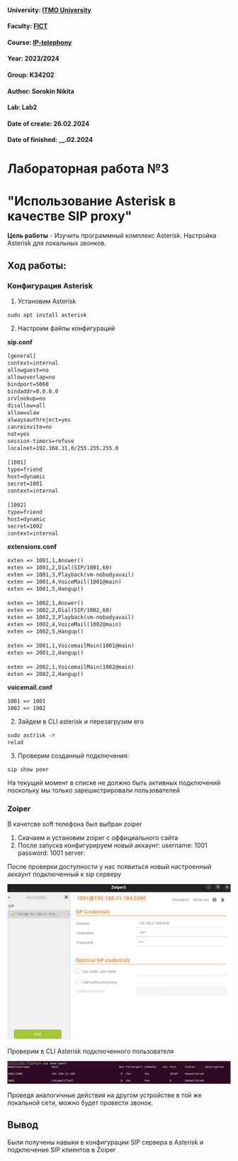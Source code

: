 #### University: [ITMO University](https://itmo.ru/ru/)
#### Faculty: [FICT](https://fict.itmo.ru)
#### Course: [IP-telephony](https://github.com/itmo-ict-faculty/ip-telephony)
#### Year: 2023/2024
#### Group: K34202
#### Author: Sorokin Nikita
#### Lab: Lab2
#### Date of create: 26.02.2024
#### Date of finished: __.02.2024

# Лабораторная работа №3
# "Использование Asterisk в качестве SIP proxy"

**Цель работы** - Изучить программный комплекс Asterisk. Настройка Asterisk для локальных звонков.

## **Ход работы:**

### Конфигурация Asterisk
1. Установим Asterisk
```
sudo apt install asterisk
```
2. Настроим файлы конфигураций

**sip.conf**
```
[general]
context=internal
allowguest=no
allowoverlap=no
bindport=5060
bindaddr=0.0.0.0
srvlookup=no
disallow=all
allow=ulaw
alwaysauthreject=yes
canreinvite=no
nat=yes
session-timers=refuse
localnet=192.168.31.0/255.255.255.0

[1001]
type=friend
host=dynamic
secret=1001
context=internal

[1002]
type=friend
host=dynamic
secret=1002
context=internal
```

**extensions.conf**
```
exten => 1001,1,Answer()
exten => 1001,2,Dial(SIP/1001,60)
exten => 1001,3,Playback(vm-nobodyavail)
exten => 1001,4,VoiceMail(1001@main)
exten => 1001,5,Hangup()

exten => 1002,1,Answer()
exten => 1002,2,Dial(SIP/1002,60)
exten => 1002,3,Playback(vm-nobodyavail)
exten => 1002,4,VoiceMail(1002@main)
exten => 1002,5,Hangup()

exten => 2001,1,VoicemailMain(1001@main)
exten => 2001,2,Hangup()

exten => 2002,1,VoicemailMain(1002@main)
exten => 2002,2,Hangup()
```

**voicemail.conf**
```
1001 => 1001
1002 => 1002
```

2. Зайдем в CLI asterisk и перезагрузим его
```
sudo astrisk -r
relad
```
3. Проверим созданный подключения:
```
sip show peer
```

На текущий момент в списке не должно быть активных подключений поскольку мы только зарешистрировали пользователей

### Zoiper

В качетсве soft телефона был выбран zoiper

1. Скачаем и установим zoiper с оффициального сайта
2. После запуска конфигурируем новый аккаунт:
username: 1001
password: 1001
server: <current pc ip>

После проверки доступности у нас появиться новый настроенный аккаунт подключенный к sip серверу

![Подключенный аккаунт](https://github.com/s-txt/2023_2024-ip-telephony-k34202-sorokin_n_a/blob/main/lab3/src/1.png)

Проверим в CLI Asterisk подключенного пользователя

![Активное подключение](https://github.com/s-txt/2023_2024-ip-telephony-k34202-sorokin_n_a/blob/main/lab3/src/2.png)

Проведя аналогичные действия на другом устройстве в той же локальной сети, можно будет провести звонок.

## Вывод 
Были получены навыки в конфигурации SIP сервера в Asterisk и подключение SIP клиентов в Zoiper 

